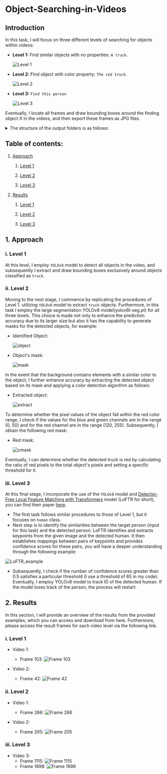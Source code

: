# Object-Searching-in-Videos

## Introduction
In this task, I will focus on three different levels of searching for objects within videos:
- **Level 1:** Find similar objects with no properties: `A truck`.
  
  ![Level 1](https://github.com/khoi03/Object-Searching-in-Videos/assets/80579165/67b249bc-3fa2-46ce-9d84-fdb7d3ffe977)

- **Level 2:** Find object with color property: `The red truck`.
  
  ![Level 2](https://github.com/khoi03/Object-Searching-in-Videos/assets/80579165/ebcea93c-e56f-4110-9e7e-2fe7ffe8737d)

- **Level 3:** `Find this person`
  
  ![Level 3](https://github.com/khoi03/Object-Searching-in-Videos/assets/80579165/604f2c98-73e1-499d-8ad2-8be2034fd002)

Eventually, I locate all frames and draw bounding boxes around the finding object X in the videos, and then export these frames as JPG files. 
<details>
<summary>The structure of the output folders is as follows:</summary>
  
- Video 1
    - Object X
      - Frame 15.jpg
      - Frame 32.jpg
      - Frame 120.jpg
- Video 2
  - Object X
- Video 3
  - Object X
    - Frame 215.jpg
</details>

## Table of contents:

1. [Approach](https://github.com/khoi03/Object-Searching-in-Videos#1-approach)

    1. [Level 1](https://github.com/khoi03/Object-Searching-in-Videos#i-level-1)
    
    2. [Level 2](https://github.com/khoi03/Object-Searching-in-Videos#ii-level-2)
    
    3. [Level 3](https://github.com/khoi03/Object-Searching-in-Videos#iii-level-3)
     
2. [Results](https://github.com/khoi03/Object-Searching-in-Videos#2-results)
   
    1. [Level 1](https://github.com/khoi03/Object-Searching-in-Videos#i-level-1-1)
    
    2. [Level 2](https://github.com/khoi03/Object-Searching-in-Videos#ii-level-2-1)
    
    3. [Level 3](https://github.com/khoi03/Object-Searching-in-Videos#iii-level-3-1)
       
## 1. Approach
### i. Level 1
At this level, I employ `YOLOv8` model to detect all objects in the video, and subsequently I extract and draw bounding boxes exclusively around objects classified as `truck`.

### ii. Level 2
Moving to the next stage, I commence by replicating the procedures of Level 1. utilizing `YOLOv8` model to extract `truck` objects. Furthermore, in this task I employ the large segmentation YOLOv8 model(yolov8l-seg.pt) for all three levels. This choice is made not only to enhance the prediction accuracy due to its larger size but also it has the capability to generate masks for the detected objects, for example:

- Identified Object:
  
  ![object](https://github.com/khoi03/Object-Searching-in-Videos/assets/80579165/1149a79b-00a3-42bc-ba40-005ca8702b0f)

- Object's mask:
  
  ![mask](https://github.com/khoi03/Object-Searching-in-Videos/assets/80579165/eb8dc3d3-2116-4391-b9e6-70a0447e7002)

In the event that the background contains elements with a similar color to the object, I further enhance accuracy by extracting the detected object based on its mask and applying a color detection algorithm as follows:

- Extracted object:
  
  ![extract](https://github.com/khoi03/Object-Searching-in-Videos/assets/80579165/543772d6-9b6f-4907-b453-26fb30ac7509)

To determine whether the pixel values of the object fall within the red color range, I check if the values for the blue and green channels are in the range (0, 50) and for the red channel are in the range (120, 255). Subsequently, I obtain the following red mask:

- Red mask:
  
  ![cmask](https://github.com/khoi03/Object-Searching-in-Videos/assets/80579165/c92b395d-4924-4923-a60d-ba56ed56d242)

Eventually, I can determine whether the detected truck is red by calculating the ratio of red pixels to the total object's pixels and setting a specific threshold for it.

### iii. Level 3
At this final stage, I incorporate the use of the `YOLOv8` model and [Detector-Free Local Feature Matching with Transformers](https://github.com/zju3dv/LoFTR) model (LoFTR for short), you can find their paper [here](https://arxiv.org/pdf/2104.00680.pdf). 
- The first task follows similar procedures to those of Level 1, but it focuses on `human` class.
- Next step is to identify the similarities between the target person (input for this task) and the detected person. LoFTR identifies and extracts keypoints from the given image and the detected human. It then establishes mappings between pairs of keypoints and provides confidence scores for these pairs, you will have a deeper understanding through the following example:

![LoFTR_example](https://github.com/khoi03/Object-Searching-in-Videos/assets/80579165/ddb980f1-11cc-41df-a1fa-accee8880bab)

- Subsequently, I check if the number of confidence scores greater than 0.5 satisfies a particular threshold (I use a threshold of 65 in my code). Eventually, I employ YOLOv8 model to track ID of the detected human. If the model loses track of the person, the process will restart.
  
## 2. Results
In this section, I will provide an overview of the results from the provided examples, which you can access and download from here. Furthermore, please access the result frames for each video level via the following link.
### i. Level 1
- Video 1:
  - Frame 103: 
    ![Frame 103](https://github.com/khoi03/Object-Searching-in-Videos/assets/80579165/1fc96bc7-5b0b-46ae-87cd-ab170ca52ccb)

- Video 2:
  - Frame 42:
    ![Frame 42](https://github.com/khoi03/Object-Searching-in-Videos/assets/80579165/e29add09-4669-4439-b38d-73fc9ee659f0)

### ii. Level 2
- Video 1:
  - Frame 266: 
    ![Frame 266](https://github.com/khoi03/Object-Searching-in-Videos/assets/80579165/e9c2be78-8fe2-41f4-889b-bf6ec5b90599)

- Video 2:
  - Frame 205:
    ![Frame 205](https://github.com/khoi03/Object-Searching-in-Videos/assets/80579165/36de9ccb-8ed6-43f3-9f43-fdf2f0ee078d)

### iii. Level 3
- Video 3:
  - Frame 1115:
    ![Frame 1115](https://github.com/khoi03/Object-Searching-in-Videos/assets/80579165/59046adc-88da-4ec4-83d2-75d76dd85687)
  - Frame 1898:
    ![Frame 1898](https://github.com/khoi03/Object-Searching-in-Videos/assets/80579165/c4914846-473b-43a2-84ad-1507d1485729)
